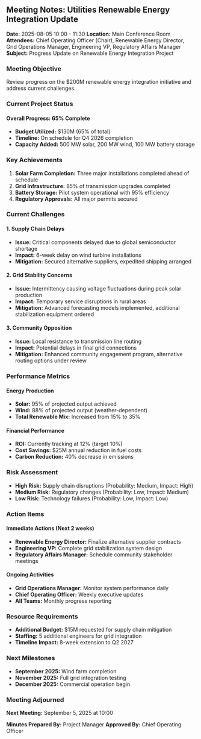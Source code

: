 ## Meeting Notes: Utilities Renewable Energy Integration Update

**Date:** 2025-08-05 10:00 - 11:30
**Location:** Main Conference Room
**Attendees:** Chief Operating Officer (Chair), Renewable Energy Director, Grid Operations Manager, Engineering VP, Regulatory Affairs Manager
**Subject:** Progress Update on Renewable Energy Integration Project

### Meeting Objective
Review progress on the $200M renewable energy integration initiative and address current challenges.

### Current Project Status

#### Overall Progress: 65% Complete
- **Budget Utilized:** $130M (65% of total)
- **Timeline:** On schedule for Q4 2026 completion
- **Capacity Added:** 500 MW solar, 200 MW wind, 100 MW battery storage

### Key Achievements
1. **Solar Farm Completion:** Three major installations completed ahead of schedule
2. **Grid Infrastructure:** 85% of transmission upgrades completed
3. **Battery Storage:** Pilot system operational with 95% efficiency
4. **Regulatory Approvals:** All major permits secured

### Current Challenges

#### 1. Supply Chain Delays
- **Issue:** Critical components delayed due to global semiconductor shortage
- **Impact:** 6-week delay on wind turbine installations
- **Mitigation:** Secured alternative suppliers, expedited shipping arranged

#### 2. Grid Stability Concerns
- **Issue:** Intermittency causing voltage fluctuations during peak solar production
- **Impact:** Temporary service disruptions in rural areas
- **Mitigation:** Advanced forecasting models implemented, additional stabilization equipment ordered

#### 3. Community Opposition
- **Issue:** Local resistance to transmission line routing
- **Impact:** Potential delays in final grid connections
- **Mitigation:** Enhanced community engagement program, alternative routing options under review

### Performance Metrics

#### Energy Production
- **Solar:** 95% of projected output achieved
- **Wind:** 88% of projected output (weather-dependent)
- **Total Renewable Mix:** Increased from 15% to 35%

#### Financial Performance
- **ROI:** Currently tracking at 12% (target 10%)
- **Cost Savings:** $25M annual reduction in fuel costs
- **Carbon Reduction:** 40% decrease in emissions

### Risk Assessment
- **High Risk:** Supply chain disruptions (Probability: Medium, Impact: High)
- **Medium Risk:** Regulatory changes (Probability: Low, Impact: Medium)
- **Low Risk:** Technology failures (Probability: Low, Impact: Low)

### Action Items

#### Immediate Actions (Next 2 weeks)
- **Renewable Energy Director:** Finalize alternative supplier contracts
- **Engineering VP:** Complete grid stabilization system design
- **Regulatory Affairs Manager:** Schedule community stakeholder meetings

#### Ongoing Activities
- **Grid Operations Manager:** Monitor system performance daily
- **Chief Operating Officer:** Weekly executive updates
- **All Teams:** Monthly progress reporting

### Resource Requirements
- **Additional Budget:** $15M requested for supply chain mitigation
- **Staffing:** 5 additional engineers for grid integration
- **Timeline Impact:** 8-week extension to Q2 2027

### Next Milestones
- **September 2025:** Wind farm completion
- **November 2025:** Full grid integration testing
- **December 2025:** Commercial operation begin

### Meeting Adjourned
**Next Meeting:** September 5, 2025 at 10:00

**Minutes Prepared By:** Project Manager
**Approved By:** Chief Operating Officer